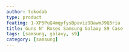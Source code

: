 ```yaml
---
author: tokodab
type: product
featimg: 1-XP5PuQ4mqyfysBpaviz9DawmJ9Q3ria
title: Guns N' Roses Samsung Galaxy S9 Case
tags: [samsung, galaxy, s9]
category: [samsung]
---
```

